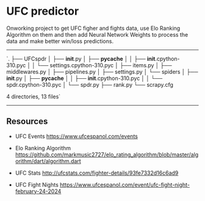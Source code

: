 # UFC predictor

Onworking project to get UFC figher and fights data, use Elo Ranking Algorithm on them and then add Neural Network Weights to process the data and make better win/loss predictions.


---
`.
├── UFCspdr
│   ├── __init__.py
│   ├── __pycache__
│   │   ├── __init__.cpython-310.pyc
│   │   └── settings.cpython-310.pyc
│   ├── items.py
│   ├── middlewares.py
│   ├── pipelines.py
│   ├── settings.py
│   └── spiders
│       ├── __init__.py
│       ├── __pycache__
│       │   ├── __init__.cpython-310.pyc
│       │   └── spdr.cpython-310.pyc
│       └── spdr.py
├── rank.py
└── scrapy.cfg

4 directories, 13 files`

---

## Resources

- UFC Events
  https://www.ufcespanol.com/events

- Elo Ranking Algorithm
  https://github.com/markmusic2727/elo_rating_algorithm/blob/master/algorithm/dart/algorithm.dart

- UFC Stats
  http://ufcstats.com/fighter-details/93fe7332d16c6ad9

- UFC Fight Nights
  https://www.ufcespanol.com/event/ufc-fight-night-february-24-2024
